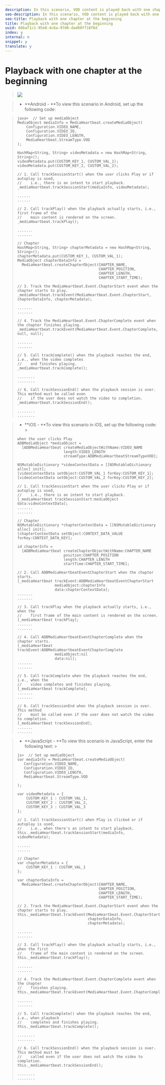 ```yaml
---
description: In this scenario, VOD content is played back with one chapter at the beginning of the playback.
seo-description: In this scenario, VOD content is played back with one chapter at the beginning of the playback.
seo-title: Playback with one chapter at the beginning
title: Playback with one chapter at the beginning
uuid: 66baf1c1-95e0-4c6a-97d6-dad60ff18f6d
index: y
internal: n
snippet: y
translate: y
---
```


# Playback with one chapter at the beginning


><a id="fig_4EB77B19F72A4AF5A1209A773E7929E8"></a> ![](assets/pre-chapter-regular.png) 

>
>* **Android - **To view this scenario in Android, set up the following code: 

>
>  ```
>  java>  // Set up mediaObject 
>  MediaObject mediaInfo = MediaHeartbeat.createMediaObject( 
>      Configuration.VIDEO_NAME,  
>      Configuration.VIDEO_ID,  
>      Configuration.VIDEO_LENGTH,  
>      MediaHeartbeat.StreamType.VOD 
>  ); 
>   
>  HashMap<String, String> videoMetadata = new HashMap<String, String>(); 
>  videoMetadata.put(CUSTOM_KEY_1, CUSTOM_VAL_1); 
>  videoMetadata.put(CUSTOM_KEY_2, CUSTOM_VAL_2); 
>   
>  // 1. Call trackSessionStart() when the user clicks Play or if autoplay is used,  
>  //    i.e., there is an intent to start playback.  
>  _mediaHeartbeat.trackSessionStart(mediaInfo, videoMetadata); 
>   
>  ...... 
>  ...... 
>   
>  // 2. Call trackPlay() when the playback actually starts, i.e., first frame of the  
>  //    main content is rendered on the screen. 
>  _mediaHeartbeat.trackPlay(); 
>   
>  ....... 
>  ....... 
>   
>  // Chapter 
>  HashMap<String, String> chapterMetadata = new HashMap<String, String>(); 
>  chapterMetadata.put(CUSTOM_KEY_1, CUSTOM_VAL_1); 
>  MediaObject chapterDataInfo =  
>    MediaHeartbeat.createChapterObject(CHAPTER_NAME,  
>                                       CHAPTER_POSITION,  
>                                       CHAPTER_LENGTH,  
>                                       CHAPTER_START_TIME); 
>   
>  // 3. Track the MediaHeartbeat.Event.ChapterStart event when the chapter starts to play.  
>  _mediaHeartbeat.trackEvent(MediaHeartbeat.Event.ChapterStart, chapterDataInfo, chapterMetadata); 
>   
>  ....... 
>  ....... 
>   
>  // 4. Track the MediaHeartbeat.Event.ChapterComplete event when the chapter finishes playing. 
>  _mediaHeartbeat.trackEvent(MediaHeartbeat.Event.ChapterComplete, null, null); 
>   
>  ....... 
>  ....... 
>   
>  // 5. Call trackComplete() when the playback reaches the end, i.e., when the video completes  
>  //    and finishes playing. 
>  _mediaHeartbeat.trackComplete(); 
>   
>  ........ 
>  ........ 
>   
>  // 6. Call trackSessionEnd() when the playback session is over. This method must be called even  
>  //    if the user does not watch the video to completion.  
>  _mediaHeartbeat.trackSessionEnd(); 
>   
>  ........ 
>  ........ 
>  
>  ```


>* **iOS - **To view this scenario in iOS, set up the following code: >
>  ```
>  when the user clicks Play 
>  ADBMediaObject *mediaObject =  
>    [ADBMediaHeartbeat createMediaObjectWithName:VIDEO_NAME  
>                       length:VIDEO_LENGTH  
>                       streamType:ADBMediaHeartbeatStreamTypeVOD]; 
>     
>  NSMutableDictionary *videoContextData = [[NSMutableDictionary alloc] init]; 
>  [videoContextData setObject:CUSTOM_VAL_1 forKey:CUSTOM_KEY_1]; 
>  [videoContextData setObject:CUSTOM_VAL_2 forKey:CUSTOM_KEY_2]; 
>    
>  // 1. Call trackSessionStart when the user clicks Play or if autoplay is used,  
>  //    i.e., there is an intent to start playback. 
>  [_mediaHeartbeat trackSessionStart:mediaObject data:videoContextData]; 
>  ....... 
>  ....... 
>    
>  // Chapter 
>  NSMutableDictionary *chapterContextData = [[NSMutableDictionary alloc] init]; 
>  [chapterContextData setObject:CONTEXT_DATA_VALUE forKey:CONTEXT_DATA_KEY]; 
>    
>  id chapterInfo =  
>    [ADBMediaHeartbeat createChapterObjectWithName:CHAPTER_NAME  
>                       position:CHAPTER_POSITION  
>                       length:CHAPTER_LENGTH  
>                       startTime:CHAPTER_START_TIME]; 
>        
>  // 2. Call ADBMediaHeartbeatEventChapterStart when the chapter starts. 
>  [_mediaHeartbeat trackEvent:ADBMediaHeartbeatEventChapterStart  
>                   mediaObject:chapterInfo  
>                   data:chapterContextData]; 
>  ....... 
>  ....... 
>   
>  // 3. Call trackPlay when the playback actually starts, i.e., when the 
>  //    first frame of the main content is rendered on the screen. 
>  [_mediaHeartbeat trackPlay];  
>  ....... 
>  ....... 
>    
>  // 4. Call ADBMediaHeartbeatEventChapterComplete when the chapter starts. 
>  [_mediaHeartbeat trackEvent:ADBMediaHeartbeatEventChapterComplete  
>                   mediaObject:nil  
>                   data:nil];  
>  ....... 
>  ....... 
>    
>  // 5. Call trackComplete when the playback reaches the end, i.e., when the 
>  //    video completes and finishes playing. 
>  [_mediaHeartbeat trackComplete]; 
>  ....... 
>  ....... 
>   
>  // 6. Call trackSessionEnd when the playback session is over. This method  
>  //    must be called even if the user does not watch the video to completion. 
>  [_mediaHeartbeat trackSessionEnd]; 
>  ....... 
>  ....... 
>  
>  ```


>* **JavaScript - **To view this scenario in JavaScript, enter the following text: >
>  ```
>  js>  // Set up mediaObject 
>  var mediaInfo = MediaHeartbeat.createMediaObject( 
>     Configuration.VIDEO_NAME,  
>     Configuration.VIDEO_ID,  
>     Configuration.VIDEO_LENGTH,  
>     MediaHeartbeat.StreamType.VOD 
>   
>  ); 
>   
>  var videoMetadata = { 
>      CUSTOM_KEY_1 : CUSTOM_VAL_1,  
>      CUSTOM_KEY_2 : CUSTOM_VAL_2,  
>      CUSTOM_KEY_3 : CUSTOM_VAL_3 
>  }; 
>   
>  // 1. Call trackSessionStart() when Play is clicked or if autoplay is used,  
>  //    i.e., when there's an intent to start playback. 
>  this._mediaHeartbeat.trackSessionStart(mediaInfo, videoMetadata); 
>   
>  ...... 
>  ...... 
>   
>  // Chapter 
>  var chapterMetadata = { 
>      CUSTOM_KEY_1 : CUSTOM_VAL_1 
>  }; 
>   
>  var chapterDataInfo =  
>    MediaHeartbeat.createChapterObject(CHAPTER_NAME,  
>                                       CHAPTER_POSITION,  
>                                       CHAPTER_LENGTH,  
>                                       CHAPTER_START_TIME); 
>   
>  // 2. Track the MediaHeartbeat.Event.ChapterStart event when the chapter starts to play. 
>  this._mediaHeartbeat.trackEvent(MediaHeartbeat.Event.ChapterStart,  
>                                  chapterDataInfo,  
>                                  chapterMetadata); 
>   
>  ....... 
>  ....... 
>   
>  // 3. Call trackPlay() when the playback actually starts, i.e., when the first  
>  //    frame of the main content is rendered on the screen. 
>  this._mediaHeartbeat.trackPlay(); 
>   
>  ....... 
>  ....... 
>   
>  // 4. Track the MediaHeartbeat.Event.ChapterComplete event when the chapter  
>  //    finishes playing. 
>  this._mediaHeartbeat.trackEvent(MediaHeartbeat.Event.ChapterComplete); 
>   
>  ....... 
>  ....... 
>   
>  // 5. Call trackComplete() when the playback reaches the end, i.e., when playback   
>  //    completes and finishes playing. 
>  this._mediaHeartbeat.trackComplete(); 
>   
>  ........ 
>  ........ 
>   
>  // 6. Call trackSessionEnd() when the playback session is over. This method must be  
>  //    called even if the user does not watch the video to completion. 
>  this._mediaHeartbeat.trackSessionEnd(); 
>   
>  ........ 
>  ........ 
>  
>  ```



